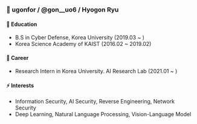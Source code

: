 ### 👋 ugonfor / @gon__uo6 / Hyogon Ryu

#### 🔭 Education
- B.S in Cyber Defense, Korea University  (2019.03 ~ )
- Korea Science Academy of KAIST     (2016.02 ~ 2019.02)
  
#### 👯 Career
- Research Intern in Korea University. AI Research Lab  (2021.01 ~ )

#### ⚡ Interests
- Information Security, AI Security, Reverse Engineering, Network Security
- Deep Learning, Natural Language Processing, Vision-Language Model


<!--
**ugonfor/ugonfor** is a ✨ _special_ ✨ repository because its `README.md` (this file) appears on your GitHub profile.

Here are some ideas to get you started:

- 🔭 I’m currently working on ...
- 🌱 I’m currently learning ...
- 👯 I’m looking to collaborate on ...
- 🤔 I’m looking for help with ...
- 💬 Ask me about ...
- 📫 How to reach me: ...
- 😄 Pronouns: ...
- ⚡ Fun fact: ...
-->
